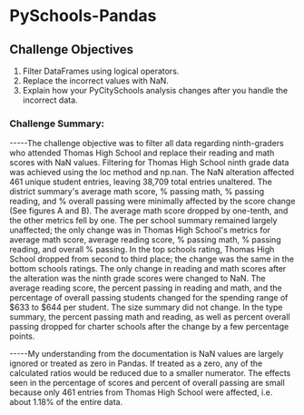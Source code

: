 # PySchools-Pandas

## Challenge Objectives
1. Filter DataFrames using logical operators.
2. Replace the incorrect values with NaN.
3. Explain how your PyCitySchools analysis changes after you handle the incorrect data.

### Challenge Summary:

-----The challenge objective was to filter all data regarding ninth-graders who attended Thomas High School and replace their reading and math scores with NaN values. Filtering for Thomas High School ninth grade data was achieved using the loc method and np.nan. The NaN alteration affected 461 unique student entries, leaving 38,709 total entries unaltered. The district summary's average math score, % passing math, % passing reading, and % overall passing were minimally affected by the score change (See figures A and B). The average math score dropped by one-tenth, and the other metrics fell by one. The per school summary remained largely unaffected; the only change was in Thomas High School's metrics for average math score, average reading score, % passing math, % passing reading, and overall % passing. In the top schools rating, Thomas High School dropped from second to third place; the change was the same in the bottom schools ratings. The only change in reading and math scores after the alteration was the ninth grade scores were changed to NaN. The average reading score, the percent passing in reading and math, and the percentage of overall passing students changed for the spending range of $633 to $644 per student. The size summary did not change. In the type summary, the percent passing math and reading, as well as percent overall passing dropped for charter schools after the change by a few percentage points.

-----My understanding from the documentation is NaN values are largely ignored or treated as zero in Pandas. If treated as a zero, any of the calculated ratios would be reduced due to a smaller numerator. The effects seen in the percentage of scores and percent of overall passing are small because only 461 entries from Thomas High School were affected, i.e. about 1.18% of the entire data. 
